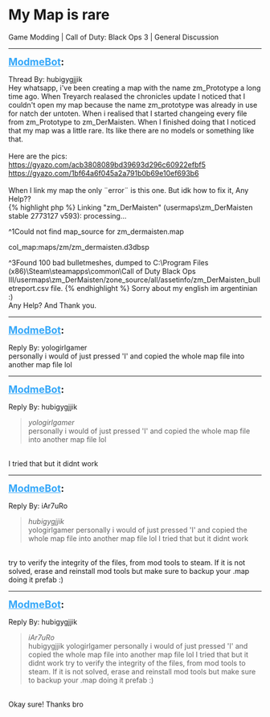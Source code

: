 # My Map is rare
Game Modding | Call of Duty: Black Ops 3 | General Discussion

---
<strong style="font-size: 1.4em;"><span style="text-decoration: underline;text-decoration-color: #34a7f9;"><span style="color:#34a7f9;">ModmeBot</span></span>:</strong>

<p>Thread By: hubigygjjik<br />Hey whatsapp, i&#39;ve been creating a map with the name zm_Prototype a long time ago. When Treyarch realased the chronicles update I noticed that I couldn&#39;t open my map because the name zm_prototype was already in use for natch der untoten. When i realised that I started changeing every file from zm_Prototype to zm_DerMaisten. When I finished doing that I noticed that my map was a little rare. Its like there are no models or something like that.<br /> <br />Here are the pics:<br /><a href="https://gyazo.com/acb3808089bd39693d296c60922efbf5">https://gyazo.com/acb3808089bd39693d296c60922efbf5</a><br /><a href="https://gyazo.com/1bf64a6f045a2a791b0b69e10ef693b6">https://gyazo.com/1bf64a6f045a2a791b0b69e10ef693b6</a><br /> <br />When I link my map the only &#168;error&#168; is this one. But idk how to fix it, Any Help??<br />{% highlight php %}
Linking "zm_DerMaisten" (usermaps\zm_DerMaisten stable 2773127 v593): 
processing...

^1Could not find map_source for zm_dermaisten.map

  col_map:maps/zm/zm_dermaisten.d3dbsp

^3Found 100 bad bulletmeshes, dumped to C:\Program Files (x86)\Steam\steamapps\common\Call of Duty Black Ops III\/usermaps\zm_DerMaisten/zone_source/all/assetinfo/zm_DerMaisten_bulletreport.csv file.
{% endhighlight %}
Sorry about my english im argentinian :)<br />Any Help? And Thank you.</p>

---
<strong style="font-size: 1.4em;"><span style="text-decoration: underline;text-decoration-color: #34a7f9;"><span style="color:#34a7f9;">ModmeBot</span></span>:</strong>

<p>Reply By: yologirlgamer<br />personally i would of just pressed &#39;I&#39; and copied the whole map file into another map file lol</p>

---
<strong style="font-size: 1.4em;"><span style="text-decoration: underline;text-decoration-color: #34a7f9;"><span style="color:#34a7f9;">ModmeBot</span></span>:</strong>

<p>Reply By: hubigygjjik<br /><blockquote><em>yologirlgamer</em><br />personally i would of just pressed &#39;I&#39; and copied the whole map file into another map file lol </blockquote><br /> I tried that but it didnt work</p>

---
<strong style="font-size: 1.4em;"><span style="text-decoration: underline;text-decoration-color: #34a7f9;"><span style="color:#34a7f9;">ModmeBot</span></span>:</strong>

<p>Reply By: iAr7uRo<br /><blockquote><em>hubigygjjik</em><br />yologirlgamer personally i would of just pressed &#39;I&#39; and copied the whole map file into another map file lol   I tried that but it didnt work</blockquote><br /> try to verify the integrity of the files, from mod tools to steam. If it is not solved, erase and reinstall mod tools but make sure to backup your .map doing it prefab :)</p>

---
<strong style="font-size: 1.4em;"><span style="text-decoration: underline;text-decoration-color: #34a7f9;"><span style="color:#34a7f9;">ModmeBot</span></span>:</strong>

<p>Reply By: hubigygjjik<br /><blockquote><em>iAr7uRo</em><br />hubigygjjik yologirlgamer personally i would of just pressed &#39;I&#39; and copied the whole map file into another map file lol   I tried that but it didnt work  try to verify the integrity of the files, from mod tools to steam. If it is not solved, erase and reinstall mod tools but make sure to backup your .map doing it prefab :)</blockquote><br /> Okay sure! Thanks bro</p>
